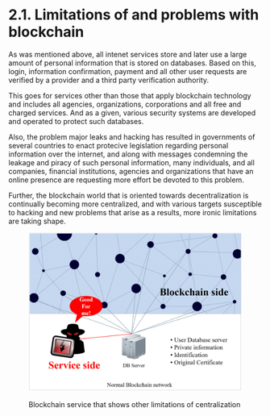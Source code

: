 # 2.1. Limitations of and problems with blockchain

As was mentioned above, all intenet services store and later use a large amount of personal information that is stored on databases. Based on this, login, information confirmation, payment and all other user requests are verified by a provider and a third party verification authority.

This goes for services other than those that apply blockchain technology and includes all agencies, organizations, corporations and all free and charged services. And as a given, various security systems are developed and operated to protect such databases.

Also, the problem major leaks and hacking has resulted in governments of several countries to enact protecive legislation regarding personal information over the internet, and along with messages condemning the leakage and piracy of such personal information, many individuals, and all companies, financial institutions, agencies and organizations that have an online presence are requesting more effort be devoted to this problem.

Further, the blockchain world that is oriented towards decentralization is continually becoming more centralized, and with various targets susceptible to hacking and new problems that arise as a results, more ironic limitations are taking shape.

<figure><img src="../../.gitbook/assets/img11.png" alt=""><figcaption><p>Blockchain service that shows other limitations of centralization</p></figcaption></figure>
